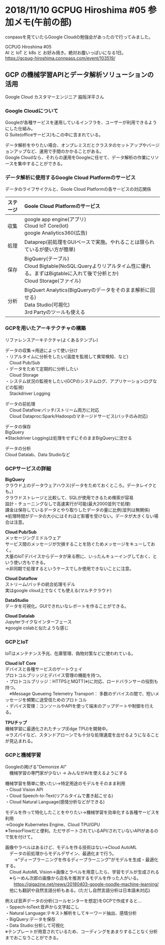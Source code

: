 # 2018/11/10 GCPUG Hiroshima #05 参加メモ(午前の部)

conpassを見ていたらGoogle Cloudの勉強会があったので行ってみました。  

GCPUG Hiroshima #05  
AI と IoT と k8s と お好み焼き。絶対お腹いっぱいになる1日。  
https://gcpug-hiroshima.connpass.com/event/103519/

## GCP の機械学習APIとデータ解析ソリューションの活用
Google Cloud カスタマーエンジニア 脇阪洋平さん  

### Google Cloudについて
Googleが各種サービスを運用しているインフラを、ユーザーが利用できるようにした仕組み。  
G Suite(officeサービス)もこの中に含まれている。  

データ解析をやりたい場合、オンプレミスだとクラスタのセットアップやバージョンアップなど、運用で手間のかかることがある。  
Google Cloudなら、それらの運用をGoogleに任せて、データ解析の作業にリソースを集中することができる。  

### データ解析に使用するGoogle Cloud Platformのサービス

データのライフサイクルと、Goole Cloud Platformの各サービスの対応関係  

| ステージ | Goole Cloud Platformのサービス |
|:---|:---|
| 収集 | google app engine(アプリ)<br>Cloud IoT Core(Iot)<br>google Analiytics360(広告) |
| 処理 | Dataprep(前処理をGUIベースで実施。やれることは限られているが使い方が簡単) |
| 保存 | BigQuery(テーブル)<br>Cloud Bigtable(NoSQL:Queryよりリアルタイム性に優れる。まずはBigtableに入れて後で分析とか)<br>Cloud Storage(ファイル) |
| 分析 | BigQuert Analytics(BigQueryのデータをそのまま解析に回せる)<br>Data Studio(可視化)<br>3rd Partyのツールも使える |

### GCPを用いたアーキテクチャの構築

リファレンスアーキテクチャ(よくあるテンプレ)  

データの収集→用途によって使い分け  
・リアルタイムに分析をしたい(温度を監視して異常検知、など)  
　Cloud Pub/Sub  
 ・データをためて定期的に分析したい  
　Cloud Storage  
・システム状況の監視をしたい(GCPのシステムログ、アプリケーションログなどの監視)  
　Stackdriver Logging  

データの前処理  
　Cloud Dataflow:バッチ/ストリーム両方に対応  
　Cloud Dataproc:Spark/Hadoopのマネージドサービス(バッチのみ対応)  

データの保存  
BigQuery  
※Stackdriver Loggingは処理をせずにそのままBigQueryに流せる  

データの分析  
Cloud Datalab、Data Studioなど  

### GCPサービスの詳細
**BigQuery**  
クラウド上のデータウェアハウス(データをためておくところ。データレイクとも。)  
クラウドストレージと比較して、SQLが使用できるため検索が容易  
設計・チューニングなしで高速実行が可能(最大2000並列で処理)  
課金は保存しているデータとやり取りしたデータの量に比例(並列は無関係)  
※処理時間がデータの大小にはそれほど影響を受けない。データが大きくない場合は注意。  

**Cloud Pub/Sub**  
メッセージングミドルウェア  
サービス間のメッセージが欠損することを防ぐためメッセージをキューしておく。  
大量のIoTデバイスからデータが来る際に、いったんキューイングしておく、という使い方もできる。  
→非同期で処理するというケースでしか使用できないことに注意。  

**Cloud Dataflow**  
ストリーム/バッチの統合処理モデル  
実はgoogle cloud上でなくても使える(マルチクラウド)  

**DataStudio**  
データを可視化。GUIできれいなレポートを作ることができる。  

**Cloud Datalab**  
Jupyterライクなインターフェース  
※google colabと似たような感じ  

### GCPとIoT
IoTはメンテナンス予兆、在庫管理、偽物対策などに使われている。  

**Cloud IoT Core**  
デバイスと各種サービスのゲートウェイ  
プロトコルブリッジとデバイス管理の機能を持つ。  
・プロトコルブリッジ：HTTPSとMQTT(※)に対応、ロードバランサーの役割も持つ。  
　※Message Queueing Telemetry Transport： 多数のデバイスの間で、短いメッセージを頻繁に送受信ためのプロトコル  
・デバイス管理：コンソールやAPIを使って端末のアップデートや制御を行える。  


**TPUチップ**  
機械学習に最適化されたチップ(Edge TPU)を開発中。  
→ラズパイなど、スタンドアローンでも十分な処理速度を出せるようになることが見込まれる。  

### GCPと機械学習

Googleの掲げる"Demonize AI"  
　機械学習の専門家が少ない → みんながAIを使えるようにする  

機械学習を簡単に使いたい→特定用途のモデルをそのまま利用  
・Cloud Vision API  
・Cloud Speech-to-Text(リアルタイムで書き起こせる)  
・Cloud Natural Language(感情分析などができる)  

モデルを作って特化したことをやりたい→機械学習を効率化する各種サービスを利用  
→Google Kubernetes Engine、Cloud TPU/GPU  
※TensorFlowだと便利。ただサポートされているAPI/されていないAPIがあるので気を付けて。  

画像やラベルはあるけど、モデルを作る技術はない→Cloud AutoML  
　データの前処理からモデルデザイン、最適化まで行う。  
　　→"ディープラーニングを作るディープラーニング"がモデルを生成・最適化する。  
　Cloud AutoML Vision→画像とラベルを用意したら、学習モデルが生成される  
　※らーめん次郎の画像から店名を推測するモデルを作った人がいる。  
　　https://gigazine.net/news/20180403-google-noodle-machine-learning/  
　他にも翻訳や自然言語分析もある。(ただし自然言語分析は日本語未対応)  

例えば音声データの分析(コールセンターを想定)をGCPで作成すると...  
・Sppech-toText:音声から文字起こし  
・Natural Language:テキスト解析をしてキーワード抽出、感情分析  
・BigQuery:データを保存  
・Data Studio:分析して可視化  
※テンプレートが用意されているため、コーディングをあまりすることなく分析までおこなうことができる。  

